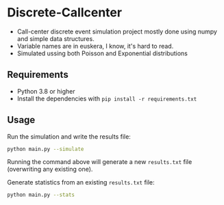 # Discrete-Callcenter

- Call-center discrete event simulation project mostly done using numpy and simple data structures.
- Variable names are in euskera, I know, it's hard to read.
- Simulated ussing both Poisson and Exponential distributions

## Requirements

* Python 3.8 or higher
* Install the dependencies with `pip install -r requirements.txt`

## Usage

Run the simulation and write the results file:

```bash
python main.py --simulate
```
Running the command above will generate a new `results.txt` file (overwriting
any existing one).

Generate statistics from an existing `results.txt` file:

```bash
python main.py --stats
```
